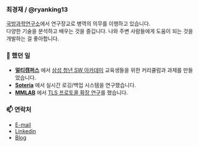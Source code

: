 ### 최경재 / @ryanking13

[국방과학연구소](https://www.add.re.kr/)에서 연구장교로 병역의 의무를 이행하고 있습니다.<br/>
다양한 기술을 분석하고 배우는 것을 즐깁니다. 나와 주변 사람들에게 도움이 되는 것을 개발하는 걸 좋아합니다.

### 👔 했던 일

- **[멀티캠퍼스](https://www.ssafy.com/ksp/jsp/swp/swpMain.jsp)** 에서 [삼성 청년 SW 아카데미](https://www.ssafy.com/) 교육생들을 위한 커리큘럼과 과제를 만들었습니다.
- **[Soteria](http://www.soteria-sys.com/)** 에서 실시간 로깅/백업 시스템을 연구했습니다.
- **[MMLAB](https://mmlab.snu.ac.kr/)** 에서 [TLS 프로토콜 확장 연구](https://cdn.codeground.org/nsr/downloads/sstf_2019/SSTF2019%20OTT_Defense_Hyunwoo_Lee.pdf)를 했습니다.

### 📫 연락처

- [E-mail](mailto:def6488@gmail.com)
- [Linkedin](https://www.linkedin.com/in/gyeongjae-choi-b259b0163)
- [Blog](https://ryanking13.github.io)

<!--
**ryanking13/ryanking13** is a ✨ _special_ ✨ repository because its `README.md` (this file) appears on your GitHub profile.

Here are some ideas to get you started:

- 🔭 I’m currently working on ...
- 🌱 I’m currently learning ...
- 👯 I’m looking to collaborate on ...
- 🤔 I’m looking for help with ...
- 💬 Ask me about ...
- 📫 How to reach me: ...
- 😄 Pronouns: ...
- ⚡ Fun fact: ...
-->
